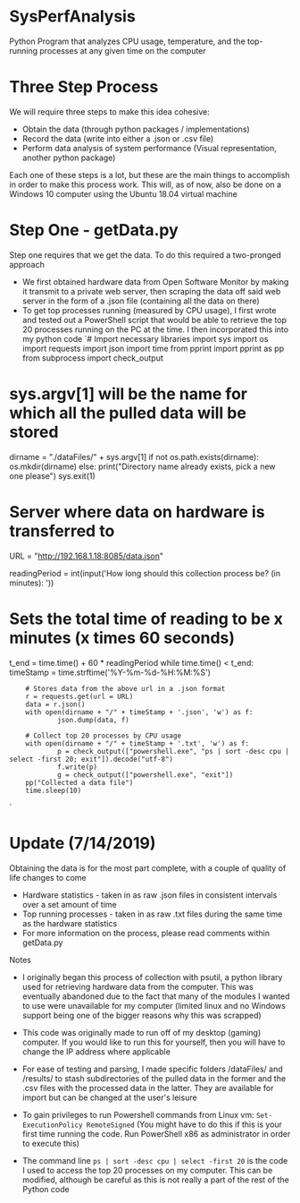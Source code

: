 # SysPerfAnalysis
Python Program that analyzes CPU usage, temperature, and the top-running processes at any given time on the computer

# Three Step Process
We will require three steps to make this idea cohesive:
* Obtain the data (through python packages / implementations)
* Record the data (write into either a .json or .csv file)
* Perform data analysis of system performance (Visual representation, another python package)

Each one of these steps is a lot, but these are the main things to accomplish in order to make this process work. This will, as of now, also be done on a Windows 10 computer using the Ubuntu 18.04 virtual machine 

# Step One - getData.py 
Step one requires that we get the data. To do this required a two-pronged approach 
* We first obtained hardware data from Open Software Monitor by making it transmit to a private web server, then scraping the data off said web server in the form of a .json file (containing all the data on there)
* To get top processes running (measured by CPU usage), I first wrote and tested out a PowerShell script that would be able to retrieve the top 20 processes running on the PC at the time. I then incorporated this into my python code
`# Import necessary libraries
import sys
import os
import requests
import json
import time
from pprint import pprint as pp
from subprocess import check_output

# sys.argv[1] will be the name for which all the pulled data will be stored
dirname = "./dataFiles/" + sys.argv[1]
if not os.path.exists(dirname):
        os.mkdir(dirname)
else:
        print("Directory name already exists, pick a new one please")
        sys.exit(1)

# Server where data on hardware is transferred to
URL = "http://192.168.1.18:8085/data.json"

readingPeriod = int(input('How long should this collection process be? (in minutes): '))

# Sets the total time of reading to be x minutes (x times 60 seconds)
t_end = time.time() + 60 * readingPeriod
while time.time() < t_end:
        timeStamp = time.strftime('%Y-%m-%d-%H:%M:%S')

        # Stores data from the above url in a .json format
        r = requests.get(url = URL)
        data = r.json()
        with open(dirname + "/" + timeStamp + '.json', 'w') as f:
                json.dump(data, f)

        # Collect top 20 processes by CPU usage
        with open(dirname + "/" + timeStamp + '.txt', 'w') as f:
                p = check_output(["powershell.exe", "ps | sort -desc cpu | select -first 20; exit"]).decode("utf-8")
                f.write(p)
                g = check_output(["powershell.exe", "exit"])
        pp("Collected a data file")
        time.sleep(10)
`
# Update (7/14/2019)
Obtaining the data is for the most part complete, with a couple of quality of life changes to come
* Hardware statistics - taken in as raw .json files in consistent intervals over a set amount of time
* Top running processes - taken in as raw .txt files during the same time as the hardware statistics
* For more information on the process, please read comments within getData.py

Notes
* I originally began this process of collection with psutil, a python library used for retrieving hardware data from the computer. This was eventually abandoned due to the fact that many of the modules I wanted to use were unavailable for my computer (limited linux and no Windows support being one of the bigger reasons why this was scrapped)
* This code was originally made to run off of my desktop (gaming) computer. If you would like to run this for yourself, then you will have to change the IP address where applicable
* For ease of testing and parsing, I made specific folders /dataFiles/ and /results/ to stash subdirectories of the pulled data in the former and the .csv files with the processed data in the latter. They are available for import but can be changed at the user's leisure

* To gain privileges to run Powershell commands from Linux vm: `Set-ExecutionPolicy RemoteSigned` (You might have to do this if this is your first time running the code. Run PowerShell x86 as administrator in order to execute this)
* The command line `ps | sort -desc cpu | select -first 20` is the code I used to access the top 20 processes on my computer. This can be modified, although be careful as this is not really a part of the rest of the Python code



